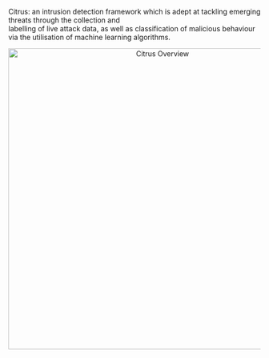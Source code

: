 Citrus: an intrusion detection framework which is adept at tackling emerging threats through the collection and   
labelling   of   live   attack   data,   as   well   as classification of malicious behaviour via the utilisation of 
machine learning  algorithms.

<p align="center">
  <img src="https://github.com/ruzzzzz/Citrus/blob/master/imgs/SBI.png?raw=true" alt="Citrus Overview" width="600">
</p>
